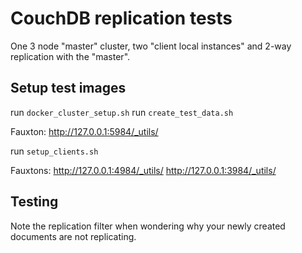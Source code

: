 # CouchDB replication tests

One 3 node "master" cluster, two "client local instances" and 2-way replication with the "master".

## Setup test images

run `docker_cluster_setup.sh`
run `create_test_data.sh`

Fauxton: <http://127.0.0.1:5984/_utils/>


run `setup_clients.sh`

Fauxtons: <http://127.0.0.1:4984/_utils/> <http://127.0.0.1:3984/_utils/>

## Testing

Note the replication filter when wondering why your newly created documents are not replicating.